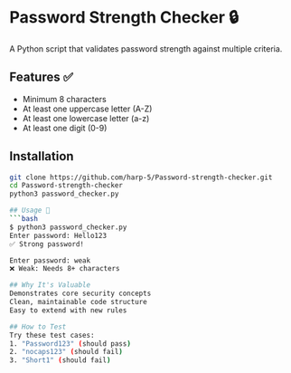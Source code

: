 # Password Strength Checker 🔒

A Python script that validates password strength against multiple criteria.

## Features ✅
- Minimum 8 characters
- At least one uppercase letter (A-Z)
- At least one lowercase letter (a-z)
- At least one digit (0-9)

## Installation
```bash
git clone https://github.com/harp-5/Password-strength-checker.git
cd Password-strength-checker
python3 password_checker.py

## Usage 🚀
```bash
$ python3 password_checker.py
Enter password: Hello123
✅ Strong password!

Enter password: weak  
❌ Weak: Needs 8+ characters

## Why It's Valuable
Demonstrates core security concepts
Clean, maintainable code structure
Easy to extend with new rules

## How to Test
Try these test cases:
1. "Password123" (should pass)
2. "nocaps123" (should fail)
3. "Short1" (should fail)
